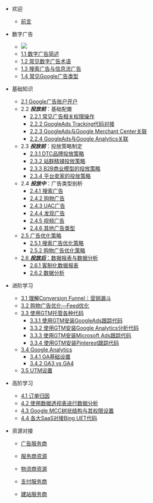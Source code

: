 - 欢迎
  
  - [前言](/README.md)
  
- 数字广告

  - [![](https://img.shields.io/badge/内容-概览-blue)](/BasicKnowledge/ContentDescription.md)
  - [1.1 数字广告简述](/BasicKnowledge/DigitalAdvertisingIntroduction.md)
  - [1.2 常见数字广告术语](/BasicKnowledge/AdvertisingTerms.md)
  - [1.3 搜索广告与信息流广告](/BasicKnowledge/SearchAds&NewsFeedAds.md)
  - [1.4 常见Google广告类型](/BasicKnowledge/GoogleAdsType.md)

- 基础知识
  - [2.1 Google广告账户开户](/BasicKnowledge2/GoogleAdsAccountSignUp.md)
  - 2.2 ***投放前***：基础配置
    - [2.2.1 常见广告相关权限操作](/BasicKnowledge2/CommonAuthorizationOperations.md)
    - [2.2.2 GoogleAds Tracking代码对接](/BasicKnowledge2/)
    - [2.2.3 GoogleAds与Google Merchant Center关联](/BasicKnowledge2/LinkGoogleAdswithGMC.md)
    - [2.2.4 GoogleAds与Google Analytics关联](/BasicKnowledge2/LinkGAwithGoogleAds.md)
  - 2.3 ***投放前***：投放策略制定
    - [2.3.1 DTC品牌投放策略]()
    - [2.3.2 站群精铺投放策略]()
    - [2.3.3 B2B商业模型的投放策略]()
    - [2.3.4 平台卖家的投放策略]()
  - 2.4 ***投放中***：广告类型剖析
    - [2.4.1 搜索广告]()
    - [2.4.2 购物广告]()
    - [2.4.3 UAC广告]()
    - [2.4.4 发现广告]()
    - [2.4.5 视频广告]()
    - [2.4.6 其他广告类型]()
  - [2.5 广告优化策略]()
    - [2.5.1 搜索广告优化策略]()
    - [2.5.2 购物广告优化策略](/BasicKnowledge2/GoogleShoppingAdsOptimization.md)
  - [2.6 ***投放后***：数据报表与数据分析]()
    - [2.6.1 客制化数据报表]()
    - [2.6.2 数据分析]()

- 进阶学习

  - [3.1 理解Conversion Funnel｜营销漏斗]()
  - [3.2 购物广告优化—Feed优化]()
  - [3.3 使用GTM托管各种代码]()
    - [3.3.1 使用GTM安装GoogleAds跟踪代码]()
    - [3.3.2 使用GTM安装Google Analytics分析代码]()
    - [3.3.3 使用GTM安装Microsoft Ads跟踪代码]()
    - [3.3.4 使用GTM安装Pinterest跟踪代码]()
  - [3.4 Google Analytics]()
    - [3.4.1 GA基础设置]()
    - [3.4.2 GA3 vs GA4]()
  - [3.5 UTM设置](/Intermediate/UTMSettingsforMultiChannels.md)

- 高阶学习

  - [4.1 订单归因]()
  - [4.2 使用数据透视表进行数据分析]()
  - [4.3 Google MCC树状结构与其权限设置]()
  - [4.4 各大SaaS对接Bing UET代码](/Advenced/BingUETInstallation.md)

- 资源对接

  - [广告服务商]()

  - [服务商资源]()

  - [物流商资源]()

  - [支付服务商]()

  - [建站服务商]()

    
